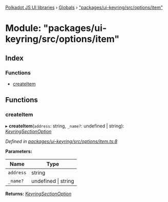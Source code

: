 [Polkadot JS UI libraries](../README.md) › [Globals](../globals.md) › ["packages/ui-keyring/src/options/item"](_packages_ui_keyring_src_options_item_.md)

# Module: "packages/ui-keyring/src/options/item"

## Index

### Functions

* [createItem](_packages_ui_keyring_src_options_item_.md#createitem)

## Functions

###  createItem

▸ **createItem**(`address`: string, `_name?`: undefined | string): *[KeyringSectionOption](../interfaces/_packages_ui_keyring_src_options_types_.keyringsectionoption.md)*

*Defined in [packages/ui-keyring/src/options/item.ts:8](https://github.com/polkadot-js/ui/blob/723641ac/packages/ui-keyring/src/options/item.ts#L8)*

**Parameters:**

Name | Type |
------ | ------ |
`address` | string |
`_name?` | undefined &#124; string |

**Returns:** *[KeyringSectionOption](../interfaces/_packages_ui_keyring_src_options_types_.keyringsectionoption.md)*

